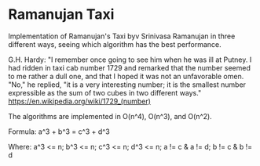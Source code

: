# Ramanujan Taxi
Implementation of Ramanujan's Taxi byv Srinivasa Ramanujan in three different ways, seeing which algorithm has the best performance.  

G.H. Hardy: "I remember once going to see him when he was ill at Putney. I had ridden in taxi cab number 1729 and
remarked that the number seemed to me rather a dull one, and that I hoped it was not an unfavorable omen.
"No," he replied, "it is a very interesting number; it is the smallest number expressible as the sum of two cubes
in two different ways." https://en.wikipedia.org/wiki/1729_(number)

The algorithms are implemented in O(n^4), O(n^3), and O(n^2).

Formula: a^3 + b^3 = c^3 + d^3

Where:
a^3 <= n;
b^3 <= n;
c^3 <= n;
d^3 <= n;
a != c  & a != d;
b != c  & b != d


